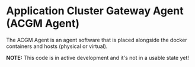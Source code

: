 # Application Cluster Gateway Agent (ACGM Agent)

The ACGM Agent is an agent software that is placed alongside the docker containers and hosts (physical or virtual).

**NOTE:** This code is in active development and it's not in a usable state yet!
